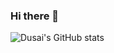 ### Hi there 👋
![Dusai's GitHub stats](https://github-readme-stats.vercel.app/api?username=stacklens)
